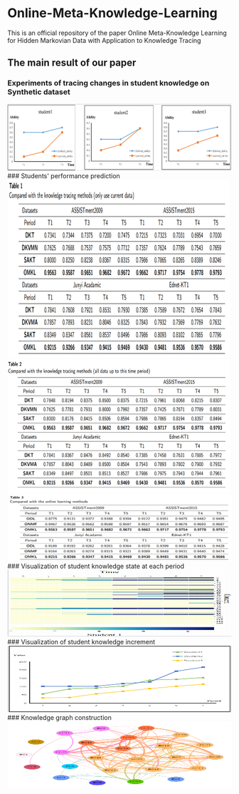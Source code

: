 # Online-Meta-Knowledge-Learning
This is an official repository of the paper Online Meta-Knowledge Learning for Hidden Markovian Data with Application to Knowledge Tracing

## The main result of our paper
### Experiments of tracing changes in student knowledge on Synthetic dataset
<img src="https://github.com/DaiGuagua/Online-Meta-Knowledge-Learning/blob/main/image/simulation.png" width="550" height="150" alt="The blue line in the figure represents the actual student ability change curve, while the orange line represents the change curve of student ability learned by the OMKL algorithm."/>
### Students' performance prediction
<img src="https://github.com/DaiGuagua/Online-Meta-Knowledge-Learning/blob/main/image/Table1.png"  width="500" height="400">
<img src="https://github.com/DaiGuagua/Online-Meta-Knowledge-Learning/blob/main/image/Table2.png"  width="500" height="300">
<img src="https://github.com/DaiGuagua/Online-Meta-Knowledge-Learning/blob/main/image/Table3.png"  width="550" height="150">
### Visualization of student knowledge state at each period
<img src="https://github.com/DaiGuagua/Online-Meta-Knowledge-Learning/blob/main/image/09_kt.png"  width="550" height="150">
### Visualization of student knowledge increment
<img src="https://github.com/DaiGuagua/Online-Meta-Knowledge-Learning/blob/main/image/incement.png"  width="550" height="150">
### Knowledge graph construction
<img src="https://github.com/DaiGuagua/Online-Meta-Knowledge-Learning/blob/main/image/knowGra.png"  width="550" height="150">
